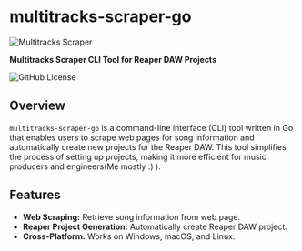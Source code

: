# multitracks-scraper-go
![Multitracks Scraper](https://butbkadrug.github.io/multitracks-scraper-go.jpeg)

**Multitracks Scraper CLI Tool for Reaper DAW Projects**

![GitHub License](https://img.shields.io/github/license/ButbkaDrug/multitracks-scraper-go)

## Overview

`multitracks-scraper-go` is a command-line interface (CLI) tool written in Go that enables users to scrape web pages for song information and automatically create new projects for the Reaper DAW. This tool simplifies the process of setting up projects, making it more efficient for music producers and engineers(Me mostly :) ).

## Features

- **Web Scraping:** Retrieve song information from web page.
- **Reaper Project Generation:** Automatically create Reaper DAW project.
- **Cross-Platform:** Works on Windows, macOS, and Linux.
